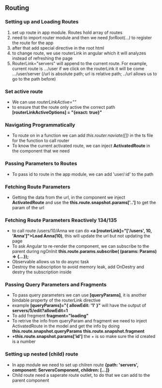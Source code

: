 ## Routing 
### Setting up and Loading Routes 
1. set up route in app module. Routes hold array of routes
2. need to import router module and then we need *forRoot(...)* to register the route for the app
3. after that add special directive in the root html **<router-outlet>**
4. to change route, we use routerLink in angular which it will analyzes instead of refreshing the page 
5. RouterLink="servers" will append to the current route. For example, current route is .../user if we click on the routerLink it will be come .../user/server (/url is absolute path; url is relative path; ../url allows us to go to the path before)

### Set active route 
- We can use *routerLinkActive=""*
- to ensure that the route only active the correct path **[routerLinkActiveOptions] = "{exact: true}"**


### Navigating Programmatically
- To route on in a function we can add *this.router.naviate([])* in the ts file for the function to call router
- To know the current activated route, we can inject **ActivatedRoute** in the component that we need 

### Passing Parameters to Routes 
- To pass id to route in the app module, we can add 'user/:id' to the path 

### Fetching Route Parameters
- Getting the data from the url, in the component we inject **ActivatedRoute** and use the **this.route.snapshot.params['..']** to get the param of the url

### Fetching Route Parameters Reactively 134/135
- to call route /users/10/Anna we can do **<a [routerLink]="['/users', 10, 'Anna']">Load Anna(10)</a>**, this will update the url but not updating the page 
- To ask Angular to re-render the component, we can subscribe to the parent during ngOnInit **this.route.params.subscribe( (params: Params) => {...});**
- Observable allows us to do async task 
- Destroy the subscription to avoid memory leak, add OnDestry and destry the subscription inside 

### Passing Query Parameters and Fragments
- To pass query parameters we can use **[queryParams]**, it is another bindable property of the routerLink directive 
- example  **[queryParams]="{ allowEdit: '1' }"** will have the output of **servers/5/edit?allowEdit=1**
- To add fregment **fragment="loading"** 
- To retrive the info from queryParam and fragment we need to inject ActivatedRoute in the model and get the info by doing **this.route.snapshot.queryParams**  **this.route.snapshot.fragment**
- **+this.route.snapshot.params['id']** the + is so make sure the id created is a number

### Setting up nested (child) route 
- In app module we need to set up chilren route **{path: 'servers', component: ServersComponent, children: [...]}**
- Child route need a saperate route outlet, to do that we can add **<router-outlet>** to the parent component